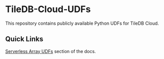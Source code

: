 # TileDB-Cloud-UDFs
This repository contains publicly available Python UDFs for TileDB Cloud.

## Quick Links
[Serverless Array UDFs](https://docs.tiledb.com/cloud/client-api/serverless-array-udfs) section of the docs.
